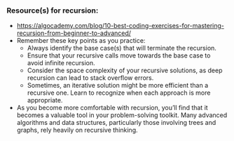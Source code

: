### Resource(s) for recursion:

- https://algocademy.com/blog/10-best-coding-exercises-for-mastering-recursion-from-beginner-to-advanced/
- Remember these key points as you practice:
  - Always identify the base case(s) that will terminate the recursion.
  - Ensure that your recursive calls move towards the base case to avoid infinite recursion.
  - Consider the space complexity of your recursive solutions, as deep recursion can lead to stack overflow errors.
  - Sometimes, an iterative solution might be more efficient than a recursive one. Learn to recognize when each approach is more appropriate.
- As you become more comfortable with recursion, you’ll find that it becomes a valuable tool in your problem-solving toolkit. Many advanced algorithms and data structures, particularly those involving trees and graphs, rely heavily on recursive thinking.
